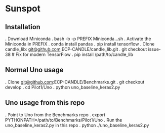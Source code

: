 # Sunspot

## Installation

. Download Miniconda
. bash -b -p PREFIX Miniconda...sh
. Activate the Miniconda in PREFIX
. conda install pandas
. pip install tensorflow
. Clone candle_lib: git@github.com:ECP-CANDLE/candle_lib.git
. git checkout issue-38  # Fix for modern TensorFlow
. pip install /path/to/candle_lib

## Normal Uno usage

. Clone git@github.com:ECP-CANDLE/Benchmarks.git
. git checkout develop
. cd Pilot1/Uno
. python uno_baseline_keras2.py

## Uno usage from this repo

. Point to Uno from the Benchmarks repo
. export PYTHONPATH=/path/to/Benchmarks/Pilot1/Uno
. Run the uno_baseline_keras2.py in this repo
. python ./uno_baseline_keras2.py

